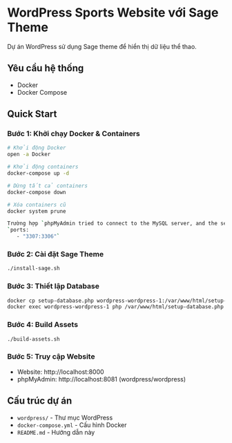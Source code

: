 # WordPress Sports Website với Sage Theme

Dự án WordPress sử dụng Sage theme để hiển thị dữ liệu thể thao.

## Yêu cầu hệ thống
- Docker
- Docker Compose

## Quick Start

### Bước 1: Khởi chạy Docker & Containers
```bash
# Khởi động Docker
open -a Docker

# Khởi động containers
docker-compose up -d

# Dừng tất cả containers
docker-compose down

# Xóa containers cũ
docker system prune

Trường hợp `phpMyAdmin tried to connect to the MySQL server, and the server rejected the connection.` thì đổi port line 15 docker composer
`ports:
   - "3307:3306"`
```

### Bước 2: Cài đặt Sage Theme
```bash
./install-sage.sh
```

### Bước 3: Thiết lập Database
```bash
docker cp setup-database.php wordpress-wordpress-1:/var/www/html/setup-database.php
docker exec wordpress-wordpress-1 php /var/www/html/setup-database.php
```

### Bước 4: Build Assets
```bash
./build-assets.sh
```

### Bước 5: Truy cập Website
- Website: http://localhost:8000
- phpMyAdmin: http://localhost:8081 (wordpress/wordpress)

## Cấu trúc dự án
- `wordpress/` - Thư mục WordPress
- `docker-compose.yml` - Cấu hình Docker
- `README.md` - Hướng dẫn này